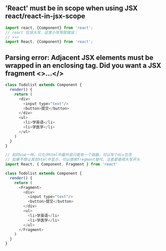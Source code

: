 <!-- 初学错误 -->
## 'React' must be in scope when using JSX react/react-in-jsx-scope
```js
import react, {Component} from 'react';
// react 应该大写，这里小写导致错误；
// >>>
import React, {Component} from 'react';
```


##  Parsing error: Adjacent JSX elements must be wrapped in an enclosing tag. Did you want a JSX fragment <>...</>
```js
class Todolist extends Component {
  render() {
    return (
      <div>
        <input type="text"/>
        <button>提交</button>
      </div>
      <ul>
        <li>学英语</li>
        <li>学医学</li>
      </ul>
    )
  }
}

// 如同vue一样，只允许html中最外层只能有一个容器，可以写个div包含
// 如果不想让其在html中显示，可以使用fregment替代，注意是使用大写开头
import React, { Component, Fragment } from 'react'

class Todolist extends Component {
  render() {
    return (
      <Fragment>
        <div>
          <input type="text"/>
          <button>提交</button>
        </div>
        <ul>
          <li>学英语</li>
          <li>学医学</li>
        </ul>
      </Fragment>
    )
  }
}

```